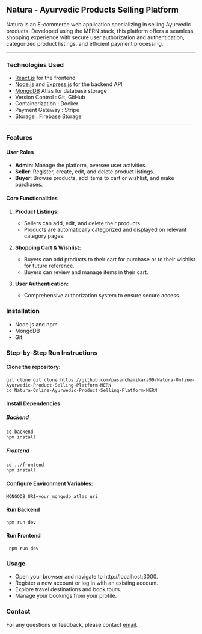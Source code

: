 ## **Natura - Ayurvedic Products Selling Platform**

Natura is an E-commerce web application specializing in selling Ayurvedic products. Developed using the MERN stack, this platform offers a seamless shopping experience with secure user authorization and authentication, categorized product listings, and efficient payment processing.
___


### Technologies Used
+ [React.js](https://react.dev/) for the frontend
+ [Node.js](https://nodejs.org/en) and [Express.js](https://expressjs.com/) for the backend API
+ [MongoDB](https://www.mongodb.com/) Atlas for database storage
+ Version Control : Git, GitHub
+ Containerization : Docker
+ Payment Gateway : Stripe
+ Storage : Firebase Storage
___

### **Features**

#### **User Roles**
+ **Admin**: Manage the platform, oversee user activities.
+ **Seller**: Register, create, edit, and delete product listings.
+ **Buyer**: Browse products, add items to cart or wishlist, and make purchases.

#### **Core Functionalities**
1. **Product Listings:**
   + Sellers can add, edit, and delete their products.
   + Products are automatically categorized and displayed on relevant category pages.

2. **Shopping Cart & Wishlist:**
   + Buyers can add products to their cart for purchase or to their wishlist for future reference.
   + Buyers can review and manage items in their cart.

3. **User Authentication:**
   +  Comprehensive authorization system to ensure secure access.


### **Installation**
+ Node.js and npm
+ MongoDB
+ Git
 
### **Step-by-Step Run Instructions**

#### **Clone the repository**:

    git clone git clone https://github.com/pasanchamikara99/Natura-Online-Ayurwedic-Product-Selling-Platform-MERN
    cd Natura-Online-Ayurwedic-Product-Selling-Platform-MERN

#### **Install Dependencies**

##### Backend
    cd backend
    npm install

##### Frontend
    cd ../frontend
    npm install


#### **Configure Environment Variables:**
    MONGODB_URI=your_mongodb_atlas_uri

#### Run Backend
    npm run dev

#### Run Frontend
     npm run dev

### **Usage**
+ Open your browser and navigate to http://localhost:3000.
+ Register a new account or log in with an existing account.
+ Explore travel destinations and book tours.
+ Manage your bookings from your profile.

### **Contact**
For any questions or feedback, please contact [email](pasanchamikara989@gmail.com).
  

